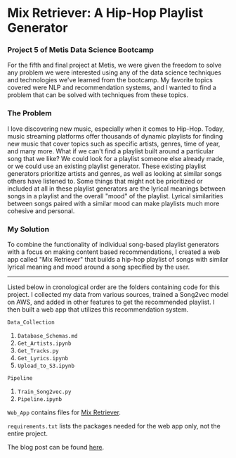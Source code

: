 # Mix Retriever: A Hip-Hop Playlist Generator   
### Project 5 of Metis Data Science Bootcamp 

For the fifth and final project at Metis, we were given the freedom to solve any problem we were interested using any of the data science techniques and technologies we've learned from the bootcamp. My favorite topics covered were NLP and recommendation systems, and I wanted to find a problem that can be solved with techniques from these topics.  

### The Problem  

I love discovering new music, especially when it comes to Hip-Hop. Today, music streaming platforms offer thousands of dynamic playlists for finding new music that cover topics such as specific artists, genres, time of year, and many more. What if we can't find a playlist built around a particular song that we like? We could look for a playlist someone else already made, or we could use an existing playlist generator. These existing playlist generators prioritize artists and genres, as well as looking at similar songs others have listened to. Some things that might not be prioritized or included at all in these playlist generators are the lyrical meanings between songs in a playlist and the overall "mood" of the playlist. Lyrical similarities between songs paired with a similar mood can make playlists much more cohesive and personal.  

### My Solution  

To combine the functionality of individual song-based playlist generators with a focus on making content based recommendations, I created a web app called "Mix Retriever" that builds a hip-hop playlist of songs with similar lyrical meaning and mood around a song specified by the user.

---  

Listed below in cronological order are the folders containing code for this project. I collected my data from various sources, trained a Song2vec model on AWS, and added in other features to get the recommended playlist. I then built a web app that utilizes this recommendation system.  

`Data_Collection`  

  1. `Database_Schemas.md`  
  2. `Get_Artists.ipynb`  
  3. `Get_Tracks.py`  
  4. `Get_Lyrics.ipynb`  
  5. `Upload_to_S3.ipynb`  


`Pipeline`  

  1. `Train_Song2vec.py`  
  2. `Pipeline.ipynb`  


`Web_App` contains files for [Mix Retriever](http://www.mixretriever.com/).  

`requirements.txt` lists the packages needed for the web app only, not the entire project.  

The blog post can be found [here](https://zachheick.github.io/2017/12/12/Mix-Retriever/).
